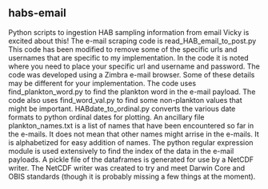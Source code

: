 ## habs-email
Python scripts to ingestion HAB sampling information from email
Vicky is excited about this!
The e-mail scraping code is read_HAB_email_to_post.py  This code has been modified to remove some of the specific urls and usernames that are specific to my implementation.  In the code it is noted where you need to place your specific url and username and password.
The code was developed using a Zimbra e-mail browser.  Some of these details may be different for your implementation.
The code uses find_plankton_word.py to find the plankton word in the e-mail payload.
The code also uses find_word_val.py to find some non-plankton values that might be important.
HABdate_to_ordinal.py converts the various date formats to python ordinal dates for plotting.
An ancillary file plankton_names.txt is a list of names that have been encountered so far in the e-mails.  It does not mean that other names might arrise in the e-mails.  It is alphabetized for easy addition of names.
The python regular expression module is used extensively to find the index of the data in the e-mail payloads.
A pickle file of the dataframes is generated for use by a NetCDF writer.  The NetCDF writer was created to try and meet Darwin Core and OBIS standards (though it is probably missing a few things at the moment).
